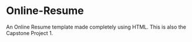 # Online-Resume
An Online Resume template made completely using HTML. This is also the Capstone Project 1.
